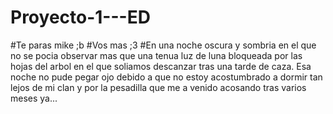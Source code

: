 # Proyecto-1---ED
#Te paras mike ;b
#Vos mas ;3
#En una noche oscura y sombria en el que no se pocia observar mas que una tenua luz de luna bloqueada por las hojas del arbol en el que soliamos descanzar tras una tarde de caza. Esa noche no pude pegar ojo debido a que no estoy acostumbrado a dormir tan lejos de mi clan y por la pesadilla que me a venido acosando tras varios meses ya...
